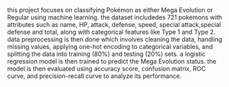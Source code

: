 
this project focuses on classifying Pokémon as either Mega Evolution or Regular using machine learning. the dataset includedes 721 pokemons with attributes such as name, HP, attack, defense, speed, special attack,special defense and total, along with categorical features like Type 1 and Type 2. data preprocessing is then done which involves cleaning the data, handling missing values, applying one-hot encoding to categorical variables, and splitting the data into training (80%) and testing (20%) sets. a logistic regression model is then trained to predict the Mega Evolution status. the model is then evaluated using accuracy score, confusion matrix, ROC curve, and precision-recall curve to analyze its performance. 
